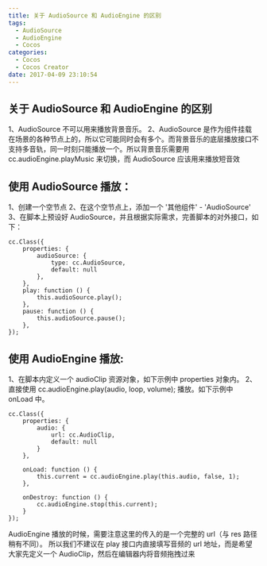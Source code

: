 ```yaml
---
title: 关于 AudioSource 和 AudioEngine 的区别
tags:
  - AudioSource
  - AudioEngine
  - Cocos
categories:
  - Cocos
  - Cocos Creator
date: 2017-04-09 23:10:54
---
```


## 关于 AudioSource 和 AudioEngine 的区别
1、AudioSource 不可以用来播放背景音乐。
2、AudioSource 是作为组件挂载在场景的各种节点上的，所以它可能同时会有多个。而背景音乐的底层播放接口不支持多音轨，同一时刻只能播放一个。所以背景音乐需要用 cc.audioEngine.playMusic 来切换，而 AudioSource 应该用来播放短音效

## 使用 AudioSource 播放：
1、创建一个空节点
2、在这个空节点上，添加一个 '其他组件' - 'AudioSource'
3、在脚本上预设好 AudioSource，并且根据实际需求，完善脚本的对外接口，如下：
```
cc.Class({
    properties: {
        audioSource: {
            type: cc.AudioSource,
            default: null
        },
    },
    play: function () {
        this.audioSource.play();
    },
    pause: function () {
        this.audioSource.pause();
    },
});
```

## 使用 AudioEngine 播放:
1、在脚本内定义一个 audioClip 资源对象，如下示例中 properties 对象内。
2、直接使用 cc.audioEngine.play(audio, loop, volume); 播放。如下示例中 onLoad 中。
```
cc.Class({
    properties: {
        audio: {
            url: cc.AudioClip,
            default: null
        }
    },

    onLoad: function () {
        this.current = cc.audioEngine.play(this.audio, false, 1);
    },

    onDestroy: function () {
        cc.audioEngine.stop(this.current);
    }
});
```
AudioEngine 播放的时候，需要注意这里的传入的是一个完整的 url（与 res 路径稍有不同）。 所以我们不建议在 play 接口内直接填写音频的 url 地址，而是希望大家先定义一个 AudioClip，然后在编辑器内将音频拖拽过来